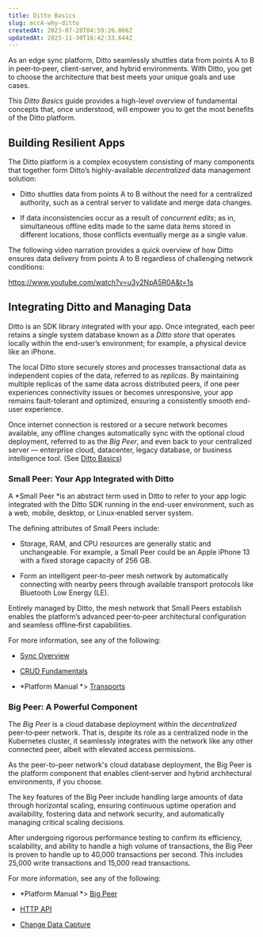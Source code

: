 ```yaml
---
title: Ditto Basics
slug: mccA-why-ditto
createdAt: 2023-07-28T04:59:26.066Z
updatedAt: 2023-11-30T16:42:33.644Z
---
```


As an edge sync platform, Ditto seamlessly shuttles data from points A to B in peer‑to‑peer, client-server, and hybrid environments. With Ditto, you get to choose the architecture that best meets your unique goals and use cases.

This *Ditto Basics* guide provides a high-level overview of fundamental concepts that, once understood, will empower you to get the most benefits of the Ditto platform.

## Building Resilient Apps

The Ditto platform is a complex ecosystem consisting of many components that together form Ditto’s highly-available *decentralized* data management solution:

*   Ditto shuttles data from points A to B without the need for a centralized authority, such as a central server to validate and merge data changes.
    &#x20;

*   If data inconsistencies occur as a result of *concurrent edits*; as in, simultaneous offline edits made to the same data items stored in different locations, those conflicts eventually merge as a single value. 

The following video narration provides a quick overview of how Ditto ensures data delivery from points A to B regardless of challenging network conditions:&#x20;

<https://www.youtube.com/watch?v=u3y2NpA5R0A&t=1s>

## Integrating Ditto and Managing Data

Ditto is an SDK library integrated with your app. Once integrated, each peer retains a single system database known as a *Ditto store* that operates locally within the end-user’s environment; for example, a physical device like an iPhone. 

The local Ditto store securely stores and processes transactional data as independent copies of the data, referred to as *replicas*. By maintaining multiple replicas of the same data across distributed peers, if one peer experiences connectivity issues or becomes unresponsive, your app remains fault-tolerant and optimized, ensuring a consistently smooth end-user experience.

Once internet connection is restored or a secure network becomes available, any offline changes automatically sync with the optional cloud deployment, referred to as the *Big Peer*, and even back to your centralized server — enterprise cloud, datacenter, legacy database, or business intelligence tool. (See [Ditto Basics](docId\:mccAKB7fi6ypalbyM99-T))

### Small Peer: Your App Integrated with Ditto

A *Small Peer *is an abstract term used in Ditto to refer to your app logic integrated with the Ditto SDK running in the end-user environment, such as a web, mobile, desktop, or Linux‑enabled server system. 

The defining attributes of Small Peers include:

*   Storage, RAM, and CPU resources are generally static and unchangeable. For example, a Small Peer could be an Apple iPhone 13 with a fixed storage capacity of 256 GB. 


*   Form an intelligent peer‑to-peer mesh network by automatically connecting with nearby peers through available transport protocols like Bluetooth Low Energy (LE). 

Entirely managed by Ditto, the mesh network that Small Peers establish enables the platform’s advanced peer‑to‑peer architectural configuration and seamless offline‑first capabilities. &#x20;

For more information, see any of the following:

*   [Sync Overview](docId\:wtubn9e3aDoVxzSy6ZB7w)

*   [CRUD Fundamentals](docId\:x9YPjApp1GwU0VSQOO_Jh)

*   *Platform Manual *> [Transports](docId:7gxlmUctX4VhM53KYKwyP)

### Big Peer: A Powerful Component

The *Big Peer* is a cloud database deployment within the *decentralized* peer‑to‑peer network. That is, despite its role as a centralized node in the Kubernetes cluster, it seamlessly integrates with the network like any other connected peer, albeit with elevated access permissions. 

As the peer-to-peer network's cloud database deployment, the Big Peer is the platform component that enables client‑server and hybrid architectural environments, if you choose. 

The key features of the Big Peer include handling large amounts of data through horizontal scaling, ensuring continuous uptime operation and availability, fostering data and network security, and automatically managing critical scaling decisions. 

After undergoing rigorous performance testing to confirm its efficiency, scalability, and ability to handle a high volume of transactions, the Big Peer is proven to handle up to 40,000 transactions per second. This includes 25,000 write transactions and 15,000 read transactions. &#x20;

For more information, see any of the following:

*   *Platform Manual *> [Big Peer](docId\:h-CbSPSTNhl5VEceERB0M)

*   [HTTP API](docId\:PEk7jIChTTnKtN1SxyaH6)

*   [Change Data Capture](docId\:QBFIXekD6VnV9zFLh_XRR)
